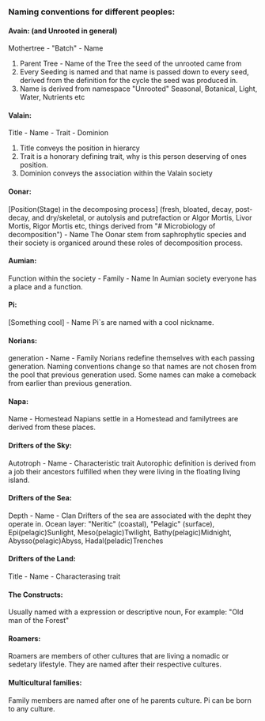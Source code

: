 ### Naming conventions for different peoples:

#### Avain: (and Unrooted in general)
Mothertree - "Batch" - Name
1. Parent Tree - Name of the Tree the seed of the unrooted came from
2. Every Seeding is named and that name is passed down to every seed, derived from the definition for the cycle the seed was produced in.
3. Name is derived from namespace "Unrooted" Seasonal, Botanical, Light, Water, Nutrients etc

#### Valain:
Title - Name - Trait - Dominion  
1. Title conveys the position in hierarcy
2. Trait is a honorary defining trait, why is this person deserving of ones position.
3. Dominion conveys the association within the Valain society

#### Oonar:
[Position(Stage) in the decomposing process] (fresh, bloated, decay, post-decay, and dry/skeletal, or autolysis and putrefaction or Algor Mortis, Livor Mortis, Rigor Mortis etc, things derived from "# Microbiology of decomposition") - Name
The Oonar stem from saphrophytic species and their society is organiced around these roles of decomposition process.

#### Aumian:
Function within the society - Family - Name
In Aumian society everyone has a place and a function.

#### Pi:
[Something cool] - Name
Pi`s are named with a cool nickname.

#### Norians:
generation - Name - Family
Norians redefine themselves with each passing generation. Naming conventions change so that names are not chosen from the pool that previous generation used. Some names can make a comeback from earlier than previous generation.

#### Napa:
Name - Homestead
Napians settle in a Homestead and familytrees are derived from these places. 

#### Drifters of the Sky:
Autotroph - Name - Characteristic trait 
Autorophic definition is derived from a job their ancestors fulfilled when they were living in the floating living island.

#### Drifters of the Sea:
Depth - Name - Clan
Drifters of the sea are associated with the depht they operate in. Ocean layer: "Neritic" (coastal), "Pelagic" (surface), Epi(pelagic)Sunlight, Meso(pelagic)Twilight, Bathy(pelagic)Midnight, Abysso(pelagic)Abyss, Hadal(peladic)Trenches

#### Drifters of the Land:
Title - Name - Characterasing trait 

#### The Constructs:
Usually named with a expression or descriptive noun, For example: "Old man of the Forest"

#### Roamers:
Roamers are members of other cultures that are living a nomadic or sedetary lifestyle. They are named after their respective cultures.

#### Multicultural families:
Family members are named after one of he parents culture. Pi can be born to any culture.